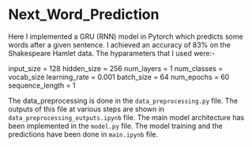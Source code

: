 # Next_Word_Prediction

Here I implemented a GRU (RNN) model in Pytorch which predicts some words after a given sentence. I achieved an accuracy of 83% on the Shakespeare Hamlet data.
The hyparameters that I used were:-

input_size = 128
hidden_size = 256
num_layers = 1
num_classes = vocab_size
learning_rate = 0.001
batch_size = 64
num_epochs = 60
sequence_length = 1

The data_preprocessing is done in the `data_preprocessing.py` file. The outputs of this file at various steps are shown in `data_preprocessing_outputs.ipynb` file.
The main model architecture has been implemented in the `model.py` file.
The model training and the predictions have been done in `main.ipynb` file.
